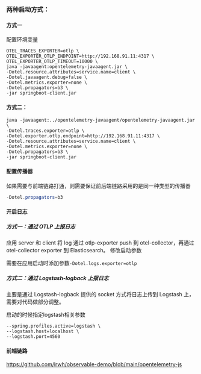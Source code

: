 
### 两种启动方式：

#### 方式一

配置环境变量

```shell
OTEL_TRACES_EXPORTER=otlp \
OTEL_EXPORTER_OTLP_ENDPOINT=http://192.168.91.11:4317 \
OTEL_EXPORTER_OTLP_TIMEOUT=10000 \
java -javaagent:opentelemetry-javaagent.jar \
-Dotel.resource.attributes=service.name=client \
-Dotel.javaagent.debug=false \
-Dotel.metrics.exporter=none \
-Dotel.propagators=b3 \
-jar springboot-client.jar
```

#### 方式二：

```shell
java -javaagent:../opentelemetry-javaagent/opentelemetry-javaagent.jar \
-Dotel.traces.exporter=otlp \
-Dotel.exporter.otlp.endpoint=http://192.168.91.11:4317 \
-Dotel.resource.attributes=service.name=client \
-Dotel.metrics.exporter=none \
-Dotel.propagators=b3 \
-jar springboot-client.jar
```

#### 配置传播器

如果需要与前端链路打通，则需要保证前后端链路采用的是同一种类型的传播器

```java
-Dotel.propagators=b3
```
#### 开启日志

##### 方式一：通过 OTLP 上报日志

应用 server 和 client 将 log 通过 otlp-exporter push 到 otel-collector，再通过 otel-collector exporter 到 Elasticsearch。
修改启动参数

需要在应用启动时添加参数`-Dotel.logs.exporter=otlp`

##### 方式二：通过 Logstash-logback 上报日志

主要是通过 Logstash-logback  提供的 socket 方式将日志上传到 Logstash 上，需要对代码做部分调整。

启动的时候指定logstash相关参数

```shell script
--spring.profiles.active=logstash \
--logstash.host=localhost \
--logstash.port=4560
```

#### 前端链路

https://github.com/lrwh/observable-demo/blob/main/opentelemetry-js



